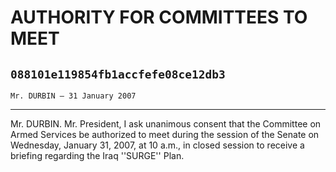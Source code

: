 # AUTHORITY FOR COMMITTEES TO MEET
## `088101e119854fb1accfefe08ce12db3`
`Mr. DURBIN — 31 January 2007`

---


Mr. DURBIN. Mr. President, I ask unanimous consent that the Committee 
on Armed Services be authorized to meet during the session of the 
Senate on Wednesday, January 31, 2007, at 10 a.m., in closed session to 
receive a briefing regarding the Iraq ''SURGE'' Plan.